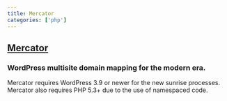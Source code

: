 ```yaml
---
title: Mercator
categories: ['php']
---
```

## [Mercator](https://github.com/humanmade/Mercator)

### WordPress multisite domain mapping for the modern era.

Mercator requires WordPress 3.9 or newer for the new sunrise processes. Mercator
also requires PHP 5.3+ due to the use of namespaced code.
